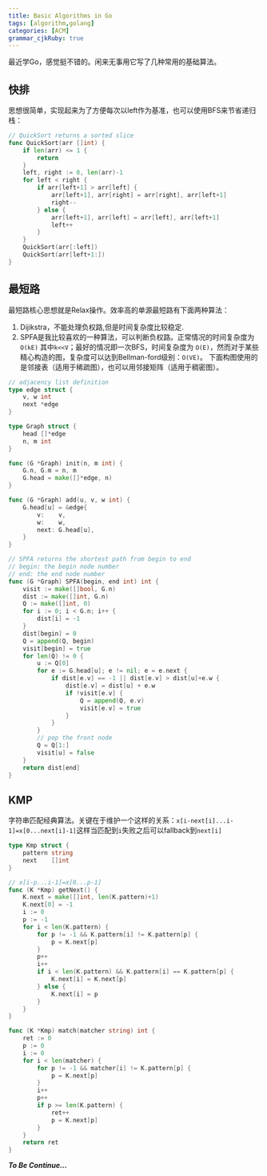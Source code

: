 ```yaml
---
title: Basic Algorithms in Go
tags: [algorithm,golang]
categories: [ACM]
grammar_cjkRuby: true
---
```

最近学Go，感觉挺不错的。闲来无事用它写了几种常用的基础算法。
## 快排
思想很简单，实现起来为了方便每次以left作为基准，也可以使用BFS来节省递归栈：
```go
// QuickSort returns a sorted slice
func QuickSort(arr []int) {
	if len(arr) <= 1 {
		return
	}
	left, right := 0, len(arr)-1
	for left < right {
		if arr[left+1] > arr[left] {
			arr[left+1], arr[right] = arr[right], arr[left+1]
			right--
		} else {
			arr[left+1], arr[left] = arr[left], arr[left+1]
			left++
		}
	}
	QuickSort(arr[:left])
	QuickSort(arr[left+1:])
}
```
<!--more-->
## 最短路
最短路核心思想就是Relax操作。效率高的单源最短路有下面两种算法：
1. Dijikstra，不能处理负权路,但是时间复杂度比较稳定.
2. SPFA是我比较喜欢的一种算法，可以判断负权路。正常情况的时间复杂度为`O(kE)`  其中`k<<V`；最好的情况即一次BFS，时间复杂度为 `O(E)`，然而对于某些精心构造的图，复杂度可以达到Bellman-ford级别：`O(VE)`。
下面构图使用的是邻接表（适用于稀疏图），也可以用邻接矩阵（适用于稠密图）。
```go
// adjacency list definition
type edge struct {
	v, w int
	next *edge
}

type Graph struct {
	head []*edge
	n, m int
}

func (G *Graph) init(n, m int) {
	G.n, G.m = n, m
	G.head = make([]*edge, n)
}

func (G *Graph) add(u, v, w int) {
	G.head[u] = &edge{
		v:    v,
		w:    w,
		next: G.head[u],
	}
}

// SPFA returns the shortest path from begin to end
// begin: the begin node number
// end: the end node number
func (G *Graph) SPFA(begin, end int) int {
	visit := make([]bool, G.n)
	dist := make([]int, G.n)
	Q := make([]int, 0)
	for i := 0; i < G.n; i++ {
		dist[i] = -1
	}
	dist[begin] = 0
	Q = append(Q, begin)
	visit[begin] = true
	for len(Q) != 0 {
		u := Q[0]
		for e := G.head[u]; e != nil; e = e.next {
			if dist[e.v] == -1 || dist[e.v] > dist[u]+e.w {
				dist[e.v] = dist[u] + e.w
				if !visit[e.v] {
					Q = append(Q, e.v)
					visit[e.v] = true
				}
			}
		}
		// pop the front node
		Q = Q[1:]
		visit[u] = false
	}
	return dist[end]
}
```
## KMP
字符串匹配经典算法。关键在于维护一个这样的关系：`x[i-next[i]...i-1]=x[0...next[i]-1]`这样当匹配到`i`失败之后可以fallback到`next[i]`
```go
type Kmp struct {
	pattern string
	next    []int
}

// x[i-p...i-1]=x[0...p-1]
func (K *Kmp) getNext() {
	K.next = make([]int, len(K.pattern)+1)
	K.next[0] = -1
	i := 0
	p := -1
	for i < len(K.pattern) {
		for p != -1 && K.pattern[i] != K.pattern[p] {
			p = K.next[p]
		}
		p++
		i++
		if i < len(K.pattern) && K.pattern[i] == K.pattern[p] {
			K.next[i] = K.next[p]
		} else {
			K.next[i] = p
		}
	}
}

func (K *Kmp) match(matcher string) int {
	ret := 0
	p := 0
	i := 0
	for i < len(matcher) {
		for p != -1 && matcher[i] != K.pattern[p] {
			p = K.next[p]
		}
		i++
		p++
		if p >= len(K.pattern) {
			ret++
			p = K.next[p]
		}
	}
	return ret
}
```


___To Be Continue...___